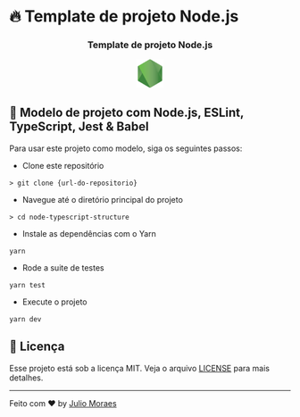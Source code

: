 # 🔥 Template de projeto Node.js

<h3 align="center">
  Template de projeto Node.js
</h3>

<p align="center">
  <img src="public/nodejs.png" alt="Node" width="10%">
</p>

## :hammer: Modelo de projeto com Node.js, ESLint, TypeScript, Jest & Babel

Para usar este projeto como modelo, siga os seguintes passos:

- Clone este repositório

```
> git clone {url-do-repositorio}
```

- Navegue até o diretório principal do projeto

```
> cd node-typescript-structure
```

- Instale as dependências com o Yarn

```
yarn
```

- Rode a suite de testes

```
yarn test
```

- Execute o projeto

```
yarn dev
```

## :memo: Licença

Esse projeto está sob a licença MIT. Veja o arquivo [LICENSE](https://github.com/git/git-scm.com/blob/master/MIT-LICENSE.txt) para mais detalhes.

---

Feito com ♥ by [Julio Moraes](https://www.linkedin.com/in/j%C3%BAlio-c%C3%A9sar-ambos-moraes-2685381ba/)
